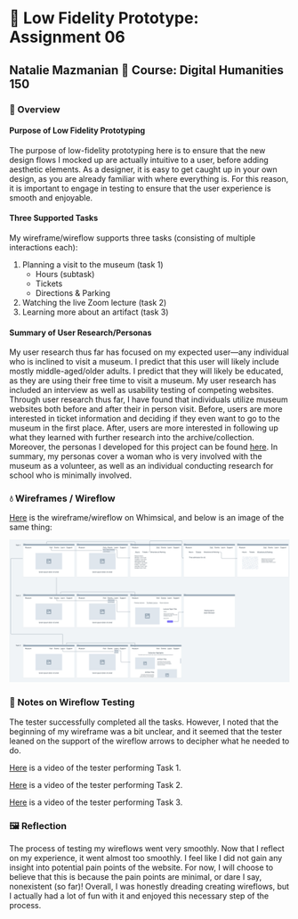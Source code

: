 # :link: Low Fidelity Prototype: Assignment 06
## Natalie Mazmanian :book: Course: Digital Humanities 150 

### :telescope: Overview
#### Purpose of Low Fidelity Prototyping
The purpose of low-fidelity prototyping here is to ensure that the new design flows I mocked up are actually intuitive to a user, before adding aesthetic elements. As a designer, it is easy to get caught up in your own design, as you are already familiar with where everything is. For this reason, it is important to engage in testing to ensure that the user experience is smooth and enjoyable.

#### Three Supported Tasks
My wireframe/wireflow supports three tasks (consisting of multiple interactions each): 
1. Planning a visit to the museum (task 1)
    * Hours (subtask)
    * Tickets
    * Directions & Parking
2. Watching the live Zoom lecture (task 2)
3. Learning more about an artifact (task 3)

#### Summary of User Research/Personas
My user research thus far has focused on my expected user—any individual who is inclined to visit a museum. I predict that this user will likely include mostly middle-aged/older adults. I predict that they will likely be educated, as they are using their free time to visit a museum. My user research has included an interview as well as usability testing of competing websites. Through user research thus far, I have found that individuals utilize museum websites both before and after their in person visit. Before, users are more interested in ticket information and deciding if they even want to go to the museum in the first place. After, users are more interested in following up what they learned with further research into the archive/collection. Moreover, the personas I developed for this project can be found [here](https://github.com/mysticaltofu/DH150-NATALIEMAZMANIAN/tree/main/assignment05). In summary, my personas cover a woman who is very involved with the museum as a volunteer, as well as an individual conducting research for school who is minimally involved.

### :droplet: Wireframes / Wireflow

[Here](https://whimsical.com/museum-BjJW4K46V4ArymBNd4Wv9D) is the wireframe/wireflow on Whimsical, and below is an image of the same thing:

![Wireframe](https://github.com/mysticaltofu/DH150-NATALIEMAZMANIAN/blob/main/museum%402x.png)

### :notebook_with_decorative_cover: Notes on Wireflow Testing
The tester successfully completed all the tasks. However, I noted that the beginning of my wireframe was a bit unclear, and it seemed that the tester leaned on the support of the wireflow arrows to decipher what he needed to do.

[Here](https://drive.google.com/file/d/1PjZNH41Ohi1_u2hDbKeSaCgNS7tqdYhj/view?usp=sharing) is a video of the tester performing Task 1.

[Here](https://drive.google.com/file/d/1spI63mRsSYo6AcolungG3nebc_6WXw5f/view?usp=sharing) is a video of the tester performing Task 2.

[Here](https://drive.google.com/file/d/1LyGpoQhgf5fLfQj3ShRBYRFBtqzZNeER/view?usp=sharing) is a video of the tester performing Task 3.


### :framed_picture:	 Reflection
The process of testing my wireflows went very smoothly. Now that I reflect on my experience, it went almost too smoothly. I feel like I did not gain any insight into potential pain points of the website. For now, I will choose to believe that this is because the pain points are minimal, or dare I say, nonexistent (so far)! Overall, I was honestly dreading creating wireflows, but I actually had a lot of fun with it and enjoyed this necessary step of the process.
